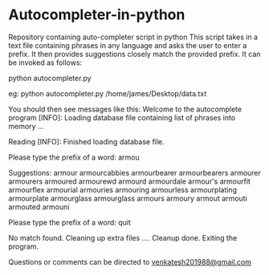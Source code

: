 # Autocompleter-in-python
Repository containing auto-completer script in python
This script takes in a text file containing phrases in any language and asks the user to enter a prefix. It then provides suggestions 
closely match the provided prefix. It can be invoked as follows:

python autocompleter.py <path to text file containing phrases>

eg: python autocompleter.py /home/james/Desktop/data.txt

You should then see messages like this:
Welcome to the autocomplete program
[INFO]: Loading database file containing list of phrases into memory ...

Reading <filenames follow>
[INFO]: Finished loading database file.

Please type the prefix of a word:
armou

Suggestions:
armour
armourcabbies
armourbearer
armourbearers
armourer
armourers
armoured
armourewd
armourd
armourdale
armour's
armourfit
armourflex
armourial
armouries
armouring
armourless
armourplating
armourplate
armourglass
armourglass
armours
armoury
armout
armouti
armouted
armouni

Please type the prefix of a word:
quit

No match found.
Cleaning up extra files .... 
<filenames that are being deleted follow>
Cleanup done. Exiting the program.

Questions or comments can be directed to venkatesh201988@gmail.com

